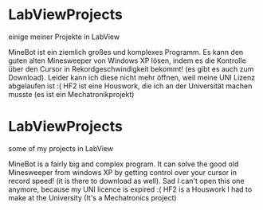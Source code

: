 # LabViewProjects
einige meiner Projekte in LabView

MineBot ist ein ziemlich großes und komplexes Programm. Es kann den guten alten Minesweeper von Windows XP lösen, indem es die Kontrolle über den Cursor in Rekordgeschwindigkeit bekommt! (es gibt es auch zum Download). Leider kann ich diese nicht mehr öffnen, weil meine UNI Lizenz abgelaufen ist :(
HF2 ist eine Houswork, die ich an der Universität machen musste (es ist ein Mechatronikprojekt)





# LabViewProjects
some of my projects in LabView

MineBot is a fairly big and complex program. It can solve the good old Minesweeper from windows XP by getting control over your cursor in record speed! (it is there to download as well). Sad I can't open this one anymore, because my UNI licence is expired :(
HF2 is a Houswork I had to make at the University (It's a Mechatronics project)
